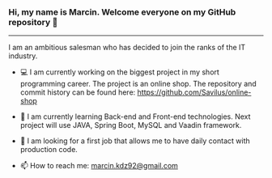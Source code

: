 ### Hi, my name is Marcin. Welcome everyone on my GitHub repository 👋
***
I am an ambitious salesman who has decided to join the ranks of
the IT industry. 

- :computer: I am currently working on the biggest project in my short programming career. The project is an online shop. The repository and commit history can be found here: https://github.com/Savilus/online-shop

- :school: I am currently learning Back-end and Front-end technologies. Next project will use JAVA, Spring Boot, MySQL and Vaadin framework. 

- :mag_right: I am looking for a first job that allows me to have
daily contact with production code.

- 📫 How to reach me: marcin.kdz92@gmail.com

